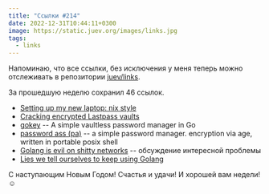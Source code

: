 ```yaml
---
title: "Ссылки #214"
date: 2022-12-31T10:44:11+0300
image: https://static.juev.org/images/links.jpg
tags: 
  - links
---
```


Напоминаю, что все ссылки, без исключения у меня теперь можно отслеживать в
репозитории [juev/links](https://github.com/juev/links).

За прошедшую неделю сохранил 46 ссылок.

- [Setting up my new laptop: nix style](https://bmcgee.ie/posts/2022/12/setting-up-my-new-laptop-nix-style/)
- [Cracking encrypted Lastpass vaults](https://markuta.com/cracking-lastpass-vaults/)
- [gokey](https://github.com/cloudflare/gokey) -- A simple vaultless password manager in Go
- [password ass (pa)](https://github.com/biox/pa) -- a simple password manager. encryption via age, written in portable posix shell
- [Golang is evil on shitty networks](https://withinboredom.info/blog/2022/12/29/golang-is-evil-on-shitty-networks/) -- обсуждение интересной проблемы
- [Lies we tell ourselves to keep using Golang](https://fasterthanli.me/articles/lies-we-tell-ourselves-to-keep-using-golang)

С наступающим Новым Годом! Счастья и удачи! И хорошей вам недели! ☺️
